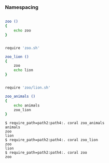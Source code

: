 
### Namespacing

```sh file zoo.sh

zoo () 
{ 
	echo zoo
}
```

```sh file path2/zoo/lion.sh

require 'zoo.sh'

zoo_lion () 
{ 
	zoo
	echo lion
}
```

```sh file path4/zoo/animals.sh

require 'zoo/lion.sh'

zoo_animals () 
{
	echo animals
	zoo_lion
}
```

```console test
$ require_path=path2:path4:. coral zoo_animals
animals
zoo
lion
$ require_path=path2:path4:. coral zoo_lion
zoo
lion
$ require_path=path2:path4:. coral zoo
zoo
```
